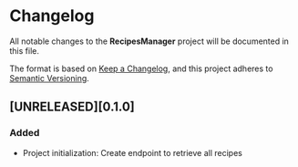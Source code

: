 # Changelog

All notable changes to the **RecipesManager** project will be documented in this file.

The format is based on [Keep a Changelog](https://keepachangelog.com/en/1.0.0/), and this project adheres
to [Semantic Versioning](https://semver.org/spec/v2.0.0.html).

## [UNRELEASED][0.1.0]

### Added

- Project initialization: Create endpoint to retrieve all recipes
